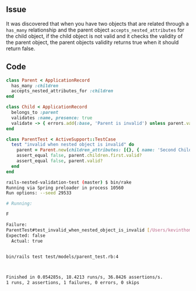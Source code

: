 ## Issue

It was discovered that when you have two objects that are related through a
`has_many` relationship and the parent object `accepts_nested_attributes` for
the child object, if the child object is not valid and it checks the validity of
the parent object, the parent objects validity returns true when it should
return false.

## Code

```ruby
class Parent < ApplicationRecord
  has_many :children
  accepts_nested_attributes_for :children
end
```

```ruby
class Child < ApplicationRecord
  belongs_to :parent
  validates :name, presence: true
  validate -> { errors.add(:base, 'Parent is invalid') unless parent.valid? }
end
```

```ruby
class ParentTest < ActiveSupport::TestCase
  test "invalid when nested object is invalid" do
    parent = Parent.new(children_attributes: [{}, { name: 'Second Child'}])
    assert_equal false, parent.children.first.valid?
    assert_equal false, parent.valid?
  end
end
```

```sh
rails-nested-validation-test (master) $ bin/rake
Running via Spring preloader in process 10560
Run options: --seed 29533

# Running:

F

Failure:
ParentTest#test_invalid_when_nested_object_is_invalid [/Users/kevinthompson/Code/rails-nested-validation-test/test/models/parent_test.rb:7]:
Expected: false
  Actual: true


bin/rails test test/models/parent_test.rb:4



Finished in 0.054285s, 18.4213 runs/s, 36.8426 assertions/s.
1 runs, 2 assertions, 1 failures, 0 errors, 0 skips
```